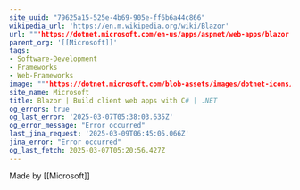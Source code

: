 ```yaml
---
site_uuid: "79625a15-525e-4b69-905e-ff6b6a44c866"
wikipedia_url: 'https://en.m.wikipedia.org/wiki/Blazor'
url: ""'https://dotnet.microsoft.com/en-us/apps/aspnet/web-apps/blazor'""
parent_org: '[[Microsoft]]'
tags:
- Software-Development
- Frameworks
- Web-Frameworks
image: ""'https://dotnet.microsoft.com/blob-assets/images/dotnet-icons/square.png'""
site_name: Microsoft
title: Blazor | Build client web apps with C# | .NET
og_errors: true
og_last_error: '2025-03-07T05:38:03.635Z'
og_error_message: "Error occurred"
last_jina_request: '2025-03-09T06:45:05.066Z'
jina_error: "Error occurred"
og_last_fetch: 2025-03-07T05:20:56.427Z
---
```


Made by [[Microsoft]]


